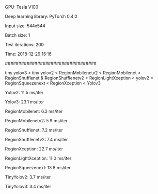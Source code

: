 GPU: Tesla V100

Deep learning library: PyTorch 0.4.0

Input size: 544x544

Batch size: 1

Test iterations: 200

Time: 2018-12-29 16:16

##################################

tiny yolov3 < tiny yolov2 < RegionMobilenetv2 < RegionMobilenet < RegionShufflenet & RegionShufflenetv2 
    < RegionLightXception < yolov2 < RegionSqueezenext < RegionXception < Yolov3

Yolov2: 11.5 ms/iter

Yolov3: 23.1 ms/iter

RegionMobilenet: 6.3 ms/iter

RegionMobilenetv2: 5.9 ms/iter

RegionShufflenet: 7.2 ms/iter

RegionShufflenetv2: 7.4 ms/iter

RegionXception: 22.7 ms/iter

RegionLightXception: 11.0 ms/iter

RegionSqueezenext: 13.8 ms/iter

TinyYolov2: 3.7 ms/iter 

TinyYolov3: 3.4 ms/iter 
